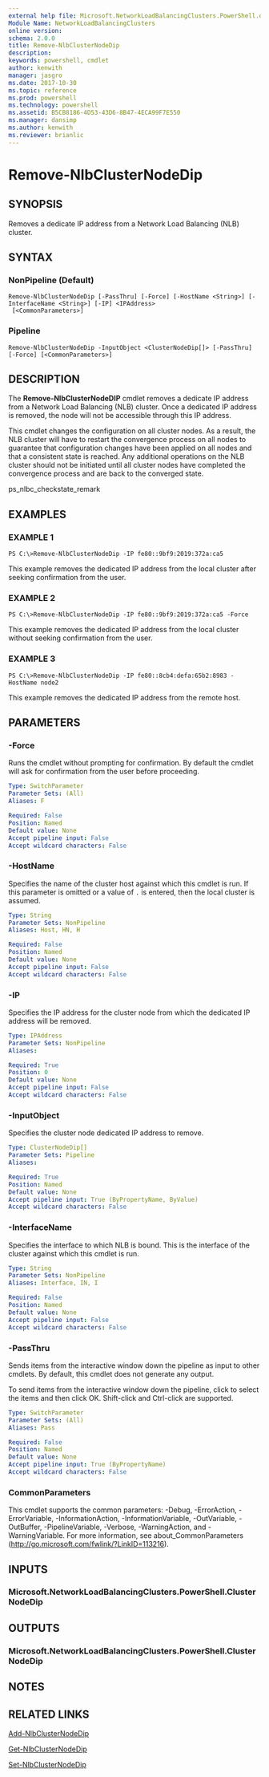 ```yaml
---
external help file: Microsoft.NetworkLoadBalancingClusters.PowerShell.dll-Help.xml
Module Name: NetworkLoadBalancingClusters
online version: 
schema: 2.0.0
title: Remove-NlbClusterNodeDip
description: 
keywords: powershell, cmdlet
author: kenwith
manager: jasgro
ms.date: 2017-10-30
ms.topic: reference
ms.prod: powershell
ms.technology: powershell
ms.assetid: B5CB8186-4D53-43D6-8B47-4ECA99F7E550
ms.manager: dansimp
ms.author: kenwith
ms.reviewer: brianlic
---
```


# Remove-NlbClusterNodeDip

## SYNOPSIS
Removes a dedicate IP address from a Network Load Balancing (NLB) cluster.

## SYNTAX

### NonPipeline (Default)
```
Remove-NlbClusterNodeDip [-PassThru] [-Force] [-HostName <String>] [-InterfaceName <String>] [-IP] <IPAddress>
 [<CommonParameters>]
```

### Pipeline
```
Remove-NlbClusterNodeDip -InputObject <ClusterNodeDip[]> [-PassThru] [-Force] [<CommonParameters>]
```

## DESCRIPTION
The **Remove-NlbClusterNodeDIP** cmdlet removes a dedicate IP address from a Network Load Balancing (NLB) cluster.
Once a dedicated IP address is removed, the node will not be accessible through this IP address.

This cmdlet changes the configuration on all cluster nodes.
As a result, the NLB cluster will have to restart the convergence process on all nodes to guarantee that configuration changes have been applied on all nodes and that a consistent state is reached.
Any additional operations on the NLB cluster should not be initiated until all cluster nodes have completed the convergence process and are back to the converged state.

ps_nlbc_checkstate_remark

## EXAMPLES

### EXAMPLE 1
```
PS C:\>Remove-NlbClusterNodeDip -IP fe80::9bf9:2019:372a:ca5
```

This example removes the dedicated IP address from the local cluster after seeking confirmation from the user.

### EXAMPLE 2
```
PS C:\>Remove-NlbClusterNodeDip -IP fe80::9bf9:2019:372a:ca5 -Force
```

This example removes the dedicated IP address from the local cluster without seeking confirmation from the user.

### EXAMPLE 3
```
PS C:\>Remove-NlbClusterNodeDip -IP fe80::8cb4:defa:65b2:8983 -HostName node2
```

This example removes the dedicated IP address from the remote host.

## PARAMETERS

### -Force
Runs the cmdlet without prompting for confirmation.
By default the cmdlet will ask for confirmation from the user before proceeding.

```yaml
Type: SwitchParameter
Parameter Sets: (All)
Aliases: F

Required: False
Position: Named
Default value: None
Accept pipeline input: False
Accept wildcard characters: False
```

### -HostName
Specifies the name of the cluster host against which this cmdlet is run.
If this parameter is omitted or a value of `.` is entered, then the local cluster is assumed.

```yaml
Type: String
Parameter Sets: NonPipeline
Aliases: Host, HN, H

Required: False
Position: Named
Default value: None
Accept pipeline input: False
Accept wildcard characters: False
```

### -IP
Specifies the IP address for the cluster node from which the dedicated IP address will be removed.

```yaml
Type: IPAddress
Parameter Sets: NonPipeline
Aliases: 

Required: True
Position: 0
Default value: None
Accept pipeline input: False
Accept wildcard characters: False
```

### -InputObject
Specifies the cluster node dedicated IP address to remove.

```yaml
Type: ClusterNodeDip[]
Parameter Sets: Pipeline
Aliases: 

Required: True
Position: Named
Default value: None
Accept pipeline input: True (ByPropertyName, ByValue)
Accept wildcard characters: False
```

### -InterfaceName
Specifies the interface to which NLB is bound.
This is the interface of the cluster against which this cmdlet is run.

```yaml
Type: String
Parameter Sets: NonPipeline
Aliases: Interface, IN, I

Required: False
Position: Named
Default value: None
Accept pipeline input: False
Accept wildcard characters: False
```

### -PassThru
Sends items from the interactive window down the pipeline as input to other cmdlets.
By default, this cmdlet does not generate any output. 
                         
To send items from the interactive window down the pipeline, click to select the items and then click OK.
Shift-click and Ctrl-click are supported.

```yaml
Type: SwitchParameter
Parameter Sets: (All)
Aliases: Pass

Required: False
Position: Named
Default value: None
Accept pipeline input: True (ByPropertyName)
Accept wildcard characters: False
```

### CommonParameters
This cmdlet supports the common parameters: -Debug, -ErrorAction, -ErrorVariable, -InformationAction, -InformationVariable, -OutVariable, -OutBuffer, -PipelineVariable, -Verbose, -WarningAction, and -WarningVariable. For more information, see about_CommonParameters (http://go.microsoft.com/fwlink/?LinkID=113216).

## INPUTS

### Microsoft.NetworkLoadBalancingClusters.PowerShell.ClusterNodeDip

## OUTPUTS

### Microsoft.NetworkLoadBalancingClusters.PowerShell.ClusterNodeDip

## NOTES

## RELATED LINKS

[Add-NlbClusterNodeDip](./Add-NlbClusterNodeDip.md)

[Get-NlbClusterNodeDip](./Get-NlbClusterNodeDip.md)

[Set-NlbClusterNodeDip](./Set-NlbClusterNodeDip.md)

